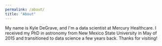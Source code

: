 ```yaml
---
permalink: /about/
title: "About"
---
```


My name is Kyle DeGrave, and I'm a data scientist at Mercury Healthcare. I received my PhD in astronomy from New Mexico State University in May of 2015 and transitioned to data science a few years back. Thanks for visiting!

